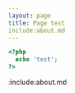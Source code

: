 ```yaml
---
layout: page
title: Page test
include:about.md
---
```




```php
<?php
  echo 'test';
?>
```
:include:about.md
